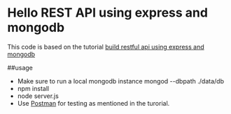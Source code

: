 # Hello REST API using express and mongodb

This code is based on the tutorial [build restful api using express and mongodb](https://scotch.io/tutorials/build-a-restful-api-using-node-and-express-4)


##usage
* Make sure to run a local mongodb instance 
    mongod --dbpath ./data/db 
* npm install
* node server.js
* Use [Postman](https://www.getpostman.com/) for testing as mentioned in the turorial.

